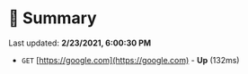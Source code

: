 # 📖 Summary
Last updated: **2/23/2021, 6:00:30 PM**

- `GET` [https://google.com](https://google.com) - **Up** (132ms)
